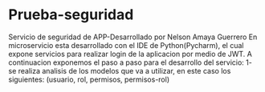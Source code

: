 # Prueba-seguridad
Servicio de seguridad de APP-Desarrollado por Nelson Amaya Guerrero
En microservicio esta desarrollado con el IDE de Python(Pycharm), el cual expone servicios para realizar login de la aplicacion por medio de JWT.
A continuacion exponemos el paso a paso para el desarrollo del servicio:
1- se realiza analisis de los modelos que va a utilizar, en este caso los siguientes: (usuario, rol, permisos, permisos-rol)
